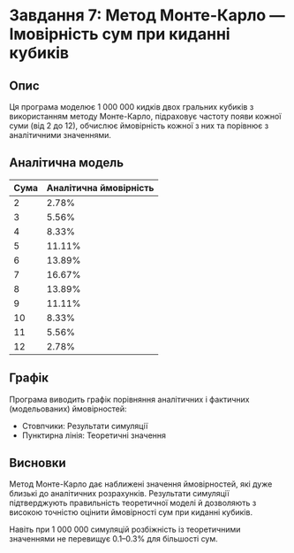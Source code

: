 # Завдання 7: Метод Монте-Карло — Імовірність сум при киданні кубиків

## Опис

Ця програма моделює 1 000 000 кидків двох гральних кубиків з використанням методу Монте-Карло, підраховує частоту появи кожної суми (від 2 до 12), обчислює ймовірність кожної з них та порівнює з аналітичними значеннями.

## Аналітична модель

| Сума | Аналітична ймовірність |
|------|-------------------------|
| 2    | 2.78%                   |
| 3    | 5.56%                   |
| 4    | 8.33%                   |
| 5    | 11.11%                  |
| 6    | 13.89%                  |
| 7    | 16.67%                  |
| 8    | 13.89%                  |
| 9    | 11.11%                  |
| 10   | 8.33%                   |
| 11   | 5.56%                   |
| 12   | 2.78%                   |

## Графік

Програма виводить графік порівняння аналітичних і фактичних (модельованих) ймовірностей:

- Стовпчики: Результати симуляції
- Пунктирна лінія: Теоретичні значення

## Висновки

Метод Монте-Карло дає наближені значення ймовірностей, які дуже близькі до аналітичних розрахунків. Результати симуляції підтверджують правильність теоретичної моделі й дозволяють з високою точністю оцінити ймовірності сум при киданні кубиків.

Навіть при 1 000 000 симуляцій розбіжність із теоретичними значеннями не перевищує 0.1–0.3% для більшості сум.